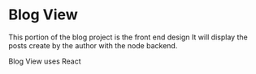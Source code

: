 # Blog View

This portion of the blog project is the front end design
It will display the posts create by the author with the node backend.

Blog View uses React

